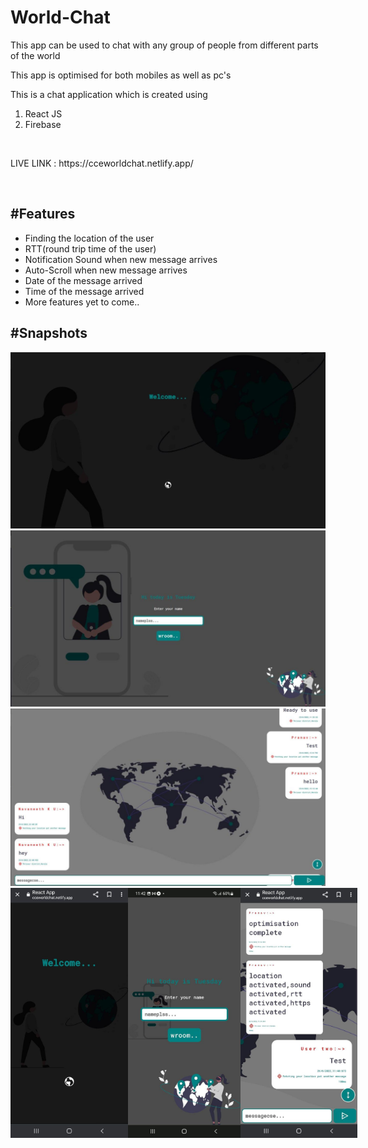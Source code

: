 <h1>World-Chat</h1>
<p>This app can be used to chat with any group of people from different parts of the world</p>
<p>This app is optimised for both mobiles as well as pc's</p>
<p>This is a chat application which is created using<br>
  <ol>
    <li>React JS</li>
    <li>Firebase</li>
  </ol>
</p>
<br>
<p></b>LIVE LINK : https://cceworldchat.netlify.app/</b></p>
<br>
<h2>#Features</h2>
<ul>
  <li>Finding the location of the user</li>
  <li>RTT(round trip time of the user)</li>
  <li>Notification Sound when new message arrives</li>
  <li>Auto-Scroll when new message arrives</li>
  <li>Date of the message arrived</li>
  <li>Time of the message arrived</li>
  <li>More features yet to come..</li>
</ul>
<h2>#Snapshots</h2>
<img src="./src/images/loadingscreen.jpg">
<img src="./src/images/userinput.jpg">
<img src="./src/images/chatwindow.jpg">
<div style="display:flex;">
  <img src="./src/images/mobileloading.jpg" style="height:400px;">
  <img src="./src/images/mobileuserinput.jpg" style="height:400px;">
  <img src="./src/images/mobilechatwindow.jpg" style="height:400px;">
</div>
